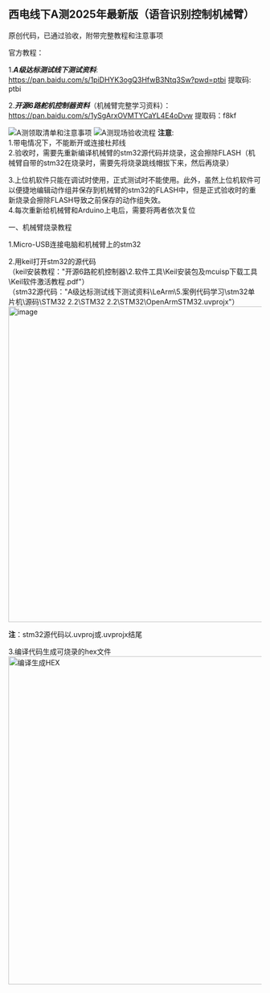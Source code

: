 ## 西电线下A测2025年最新版（语音识别控制机械臂）
原创代码，已通过验收，附带完整教程和注意事项

官方教程：

1.***A级达标测试线下测试资料***: https://pan.baidu.com/s/1piDHYK3ogQ3HfwB3Ntq3Sw?pwd=ptbi 提取码: ptbi

2.***开源6路舵机控制器资料***（机械臂完整学习资料）： https://pan.baidu.com/s/1ySgArxOVMTYCaYL4E4oDvw   提取码：f8kf

![A测领取清单和注意事项](https://github.com/user-attachments/assets/bb9fca35-01ba-49cb-9c49-5d83e1e4185b)
![A测现场验收流程](https://github.com/user-attachments/assets/5c68876b-7730-431a-a8c7-2afefe339925)
**注意**:  
1.带电情况下，不能断开或连接杜邦线  
2.验收时，需要先重新编译机械臂的stm32源代码并烧录，这会擦除FLASH（机械臂自带的stm32在烧录时，需要先将烧录跳线帽拔下来，然后再烧录）  

3.上位机软件只能在调试时使用，正式测试时不能使用。此外，虽然上位机软件可以便捷地编辑动作组并保存到机械臂的stm32的FLASH中，但是正式验收时的重新烧录会擦除FLASH导致之前保存的动作组失效。  
4.每次重新给机械臂和Arduino上电后，需要将两者依次复位  

一、机械臂烧录教程

1.Micro-USB连接电脑和机械臂上的stm32

2.用keil打开stm32的源代码  
（keil安装教程："开源6路舵机控制器\2.软件工具\Keil安装包及mcuisp下载工具\Keil软件激活教程.pdf"）  
（stm32源代码："A级达标测试线下测试资料\LeArm\5.案例代码学习\stm32单片机\源码\STM32  2.2\STM32  2.2\STM32\OpenArmSTM32.uvprojx"）
<img width="1106" height="627" alt="image" src="https://github.com/user-attachments/assets/4820d5a4-4664-443f-a7e8-a9b97ef41722" />

**注**：stm32源代码以.uvproj或.uvprojx结尾

3.编译代码生成可烧录的hex文件
<img width="1331" height="652" alt="编译生成HEX" src="https://github.com/user-attachments/assets/9fad6070-e96a-4ab4-9f46-87d3cc8b37ae" />

